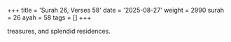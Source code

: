 +++
title = 'Surah 26, Verses 58'
date = '2025-08-27'
weight = 2990
surah = 26
ayah = 58
tags = []
+++

treasures, and splendid residences.